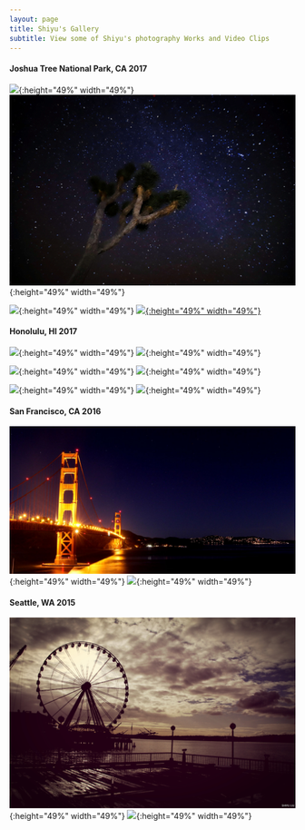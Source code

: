 ```yaml
---
layout: page
title: Shiyu's Gallery
subtitle: View some of Shiyu's photography Works and Video Clips
---
```

#### Joshua Tree National Park, CA 2017
![](/img/gallery/joshua1.jpeg){:height="49%" width="49%"} ![](/img/gallery/joshua4.jpeg){:height="49%" width="49%"}


![](/img/gallery/joshua3.jpeg){:height="49%" width="49%"} [![](/img/gallery/joshua2.jpeg){:height="49%" width="49%"}](/img/gallery/joshua2.jpeg)

#### Honolulu, HI 2017
![](/img/gallery/hawaii1.jpg){:height="49%" width="49%"} ![](/img/gallery/hawaii2.jpg){:height="49%" width="49%"}


![](/img/gallery/hawaii3.jpg){:height="49%" width="49%"} ![](/img/gallery/hawaii4.jpg){:height="49%" width="49%"}


![](/img/gallery/hawaii5.jpg){:height="49%" width="49%"} ![](/img/gallery/hawaii6.jpg){:height="49%" width="49%"}

#### San Francisco, CA 2016
![](/img/gallery/IMG_1401.jpg){:height="49%" width="49%"} ![](/img/gallery/IMG_1257.jpg){:height="49%" width="49%"}

#### Seattle, WA 2015
![](/img/gallery/IMG_9531.jpg){:height="49%" width="49%"} ![](/img/gallery/IMG_9784.jpg){:height="49%" width="49%"}

